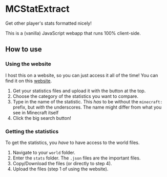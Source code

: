 # MCStatExtract
Get other player's stats formatted nicely!

This is a (vanilla) JavaScript webapp that runs 100% client-side.

## How to use
### Using the website
I host this on a website, so you can just access it all of the time! You can find it on this [website].

1. Get your statistics files and upload it with the button at the top.
2. Choose the category of the statistics you want to compare.
3. Type in the name of the statistic. This *has* to be without the `minecraft:` prefix, but *with* the underscores. The name might differ from what you see in Minecraft itself
4. Click the big search button!

### Getting the statistics
To get the statistics, you *have* to have access to the world files.

1. Navigate to your `world` folder.
2. Enter the `stats` folder. The `.json` files are the important files.
3. Copy/Download the files (or directly to step 4).
4. Upload the files (step 1 of using the website).

[website]: https://mcstatextract.thijsboom.com